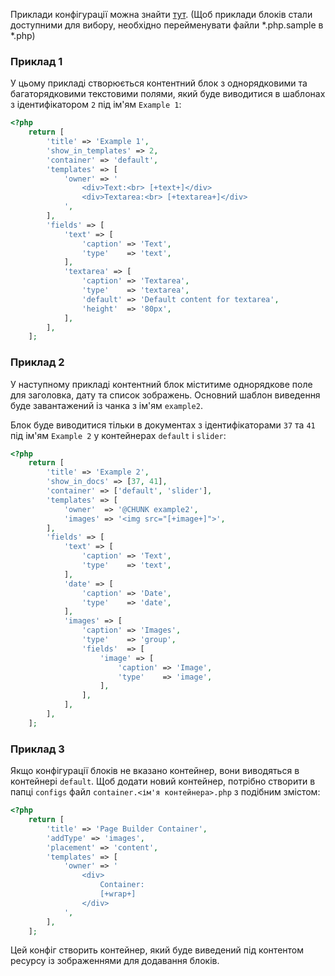 Приклади конфігурації можна знайти <a href="https://github.com/mnoskov/pagebuilder/tree/master/assets/plugins/pagebuilder/config">тут</a>. (Щоб приклади блоків стали доступними для вибору, необхідно перейменувати файли *.php.sample в *.php)

### Приклад 1

У цьому прикладі створюється контентний блок з однорядковими та багаторядковими текстовими полями, який буде виводитися в шаблонах з ідентифікатором `2` під ім'ям `Example 1`:

```php
<?php
    return [
        'title' => 'Example 1',
        'show_in_templates' => 2,
        'container' => 'default',
        'templates' => [
            'owner' => '
                <div>Text:<br> [+text+]</div>
                <div>Textarea:<br> [+textarea+]</div>
            ',
        ],
        'fields' => [
            'text' => [
                'caption' => 'Text',
                'type'    => 'text',
            ],
            'textarea' => [
                'caption' => 'Textarea',
                'type'    => 'textarea',
                'default' => 'Default content for textarea',
                'height'  => '80px',
            ],
        ],
    ];
```

### Приклад 2

У наступному прикладі контентний блок міститиме однорядкове поле для заголовка, дату та список зображень.
Основний шаблон виведення буде завантажений із чанка з ім'ям `example2`.

Блок буде виводитися тільки в документах з ідентифікаторами `37` та `41` під ім'ям `Example 2` у контейнерах `default` і `slider`:

```php
<?php
    return [
        'title' => 'Example 2',
        'show_in_docs' => [37, 41],
        'container' => ['default', 'slider'],
        'templates' => [
            'owner'  => '@CHUNK example2',
            'images' => '<img src="[+image+]">',
        ],
        'fields' => [
            'text' => [
                'caption' => 'Text',
                'type'    => 'text',
            ],
            'date' => [
                'caption' => 'Date',
                'type'    => 'date',
            ],
            'images' => [
                'caption' => 'Images',
                'type'    => 'group',
                'fields'  => [
                    'image' => [
                        'caption' => 'Image',
                        'type'    => 'image',
                    ],
                ],
            ],
        ],
    ];
```

### Приклад 3

Якщо конфігурації блоків не вказано контейнер, вони виводяться в контейнері `default`. Щоб додати новий контейнер, потрібно створити в папці `configs` файл `container.<ім'я контейнера>.php` з подібним змістом:

```php
<?php
    return [
        'title' => 'Page Builder Container',
        'addType' => 'images',
        'placement' => 'content',
        'templates' => [
            'owner' => '
                <div>
                    Container:
                    [+wrap+]
                </div>
            ',
        ],
    ];
```

Цей конфіг створить контейнер, який буде виведений під контентом ресурсу із зображеннями для додавання блоків.
